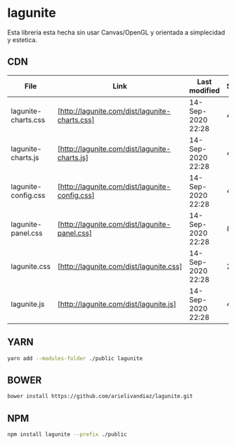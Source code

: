 # lagunite

Esta libreria esta hecha sin usar Canvas/OpenGL y orientada a simplecidad y estetica.

## CDN

| File | Link |  Last modified  |  Size  |
| ------ |------ |------ | ------ |
| lagunite-charts.css   |  [http://lagunite.com/dist/lagunite-charts.css] |        14-Sep-2020 22:28   |    4k       |
| lagunite-charts.js    |  [http://lagunite.com/dist/lagunite-charts.js] |         14-Sep-2020 22:28   |    4k       |
| lagunite-config.css   |  [http://lagunite.com/dist/lagunite-config.css] |        14-Sep-2020 22:28   |    4k       |
| lagunite-panel.css    |  [http://lagunite.com/dist/lagunite-panel.css] |         14-Sep-2020 22:28   |    8k       |
| lagunite.css          |  [http://lagunite.com/dist/lagunite.css] |         14-Sep-2020 22:28   |   20k       |
| lagunite.js           |  [http://lagunite.com/dist/lagunite.js] |       14-Sep-2020 22:28   |   4k        |





## YARN
```sh
yarn add --modules-folder ./public lagunite
```

## BOWER
```sh
bower install https://github.com/arielivandiaz/lagunite.git
```


## NPM
```sh
npm install lagunite --prefix ./public
```
